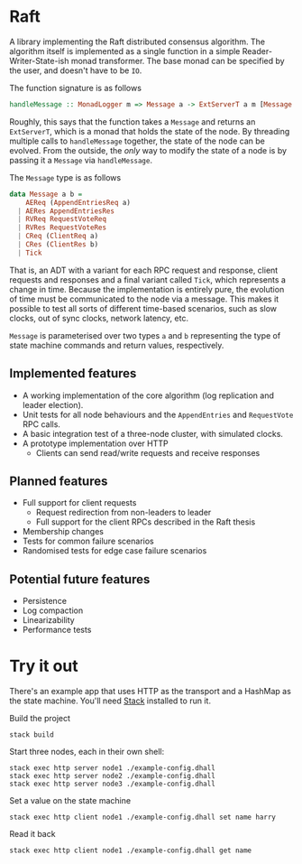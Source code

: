 # Raft

A library implementing the Raft distributed consensus algorithm. The algorithm
itself is implemented as a single function in a simple Reader-Writer-State-ish
monad transformer. The base monad can be specified by the user, and doesn't have
to be `IO`.

The function signature is as follows
```haskell
handleMessage :: MonadLogger m => Message a -> ExtServerT a m [Message a]
```

Roughly, this says that the function takes a `Message` and returns an
`ExtServerT`, which is a monad that holds the state of the node. By threading
multiple calls to `handleMessage` together, the state of the node can be
evolved. From the outside, the _only_ way to modify the state of a node is by
passing it a `Message` via `handleMessage`.

The `Message` type is as follows
```haskell
data Message a b =
    AEReq (AppendEntriesReq a)
  | AERes AppendEntriesRes
  | RVReq RequestVoteReq
  | RVRes RequestVoteRes
  | CReq (ClientReq a)
  | CRes (ClientRes b)
  | Tick
```

That is, an ADT with a variant for each RPC request and response, client
requests and responses and a final variant called `Tick`, which represents a
change in time. Because the implementation is entirely pure, the evolution of
time must be communicated to the node via a message. This makes it possible to
test all sorts of different time-based scenarios, such as slow clocks, out of
sync clocks, network latency, etc.

`Message` is parameterised over two types `a` and `b` representing the type of
state machine commands and return values, respectively.

## Implemented features
- A working implementation of the core algorithm (log replication and leader
  election).
- Unit tests for all node behaviours and the `AppendEntries` and `RequestVote`
  RPC calls.
- A basic integration test of a three-node cluster, with simulated clocks.
- A prototype implementation over HTTP
  - Clients can send read/write requests and receive responses

## Planned features
- Full support for client requests
  - Request redirection from non-leaders to leader
  - Full support for the client RPCs described in the Raft thesis
- Membership changes
- Tests for common failure scenarios
- Randomised tests for edge case failure scenarios

## Potential future features
- Persistence
- Log compaction
- Linearizability
- Performance tests

# Try it out

There's an example app that uses HTTP as the transport and a HashMap as the
state machine.  You'll need [Stack](https://haskellstack.org) installed to run
it.

Build the project
```shell
stack build
```

Start three nodes, each in their own shell:
```shell
stack exec http server node1 ./example-config.dhall
stack exec http server node2 ./example-config.dhall
stack exec http server node3 ./example-config.dhall
```

Set a value on the state machine
```shell
stack exec http client node1 ./example-config.dhall set name harry
```

Read it back
```shell
stack exec http client node1 ./example-config.dhall get name
```
